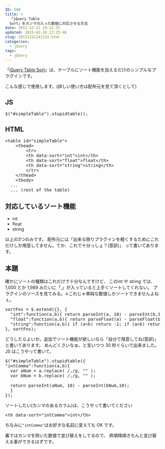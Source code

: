 ```yaml
---
ID: 590
title: >
  「jQuery Table
  Sort」をカンマの入った数値に対応させる方法
date: 2012-12-21 14:12:31
updated: 2015-02-28 22:25:46
slug: 20121221141231.html
categories:
  - jQuery
tags:
  - jQuery
---
```


「<a href="http://joequery.github.com/Stupid-Table-Plugin/">jQuery Table Sort</a>」は、テーブルにソート機能を加えるだけのシンプルなプラグインです。

<!--more-->

こんな感じで使用します。<span class="text-muted">(詳しい使い方は配布元を見て頂くとして)</span>

<h2>JS</h2>
<pre class="linenums">$(&quot;#simpleTable&quot;).stupidtable();</pre>

<h2>HTML</h2>
<pre class="linenums">&lt;table id=&quot;simpleTable&quot;&gt;
    &lt;thead&gt;
        &lt;tr&gt;
        &lt;th data-sort=&quot;int&quot;&gt;int&lt;/th&gt;
        &lt;th data-sort=&quot;float&quot;&gt;float&lt;/th&gt;
        &lt;th data-sort=&quot;string&quot;&gt;string&lt;/th&gt;
        &lt;/tr&gt;
    &lt;/thead&gt;
    &lt;tbody&gt;
  ...
  ... (rest of the table)</pre>

<h2>対応しているソート機能</h2>
<ul>
<li>int</li>
<li>float</li>
<li>string</li>
</ul>
以上の3つのみです。
配布元には「出来る限りプラグインを軽くするためにこれだけしか用意してません。てか、これで十分っしょ？(意訳)」
って書いてあります。

<h2>本題</h2>
確かにソートの種類はこれだけで十分なんですけど、
このint や string では、1,000 とか 1,989 みたいに「,」が入っていると上手くソートしてくれない。
プラグインのソースを見てみる。↓これじゃ単純な数値しかソートできませんよねぇ。
<pre class="linenums:16">sortFns = $.extend({}, {
  &quot;int&quot;:function(a,b){ return parseInt(a, 10) - parseInt(b,10); },
  &quot;float&quot;:function(a,b){ return parseFloat(a) - parseFloat(b); },
  &quot;string&quot;:function(a,b){ if (a&lt;b) return -1; if (a&gt;b) return +1; return 0;}
}, sortFns);</pre>

どうしたらよいか。追加でソート機能が欲しいなら「自分で用意してね(意訳)」と書いてあります。
めんどくさいなぁ、と言いつつ 30 秒ぐらいで出来ました。
JS はこうやって書いて、

<pre class="linenums">$(&quot;#simpleTable&quot;).stupidtable({
&quot;intComma&quot;:function(a,b){ 
  var aNum = a.replace( /,/g, &quot;&quot; );
  var bNum = b.replace( /,/g, &quot;&quot; );
  
  return parseInt(aNum, 10) - parseInt(bNum,10); 
  }
});</pre>

ソートしたい(カンマのあるカラム)は、こうやって書いてください

<pre class="linenums">&lt;th data-sort=&quot;intComma&quot;&gt;int&lt;/th&gt;</pre>

ちなみに<code>"intComma"</code>はお好きな名前に変えても OK です。

裏ではカンマを除いた数値で並び替えをしてるので、
昇順降順きちんと並び替える事ができるはずです。

